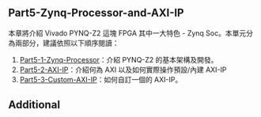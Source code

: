 ## Part5-Zynq-Processor-and-AXI-IP

本章將介紹 Vivado PYNQ-Z2 這塊 FPGA 其中一大特色 - Zynq Soc。本單元分為兩部分，建議依照以下順序閱讀：

1. [Part5-1-Zynq-Processor](./Part5-1-Zynq-Processor/)：介紹 PYNQ-Z2 的基本架構及開發。  
2. [Part5-2-AXI-IP](./Part5-2-AXI-IP/)：介紹何為 AXI 以及如何實際操作預設/內建 AXI-IP
3. [Part5-3-Custom-AXI-IP](./Part5-3-Custom-AXI-IP/)：如何自訂一個的 AXI-IP。

## Additional  

